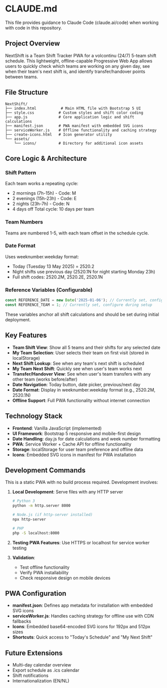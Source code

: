 # CLAUDE.md

This file provides guidance to Claude Code (claude.ai/code) when working with code in this repository.

## Project Overview

NextShift is a Team Shift Tracker PWA for a volcontinu (24/7) 5-team shift schedule. This lightweight, offline-capable Progressive Web App allows users to quickly check which teams are working on any given day, see when their team's next shift is, and identify transfer/handover points between teams.

## File Structure

```
NextShift/
├── index.html           # Main HTML file with Bootstrap 5 UI
├── style.css           # Custom styles and shift color coding
├── app.js              # Core application logic and shift calculations
├── manifest.json       # PWA manifest with embedded SVG icons
├── serviceWorker.js    # Offline functionality and caching strategy
├── create-icons.html   # Icon generator utility
└── assets/
    └── icons/          # Directory for additional icon assets
```

## Core Logic & Architecture

### Shift Pattern
Each team works a repeating cycle:
- 2 mornings (7h-15h) - Code: M
- 2 evenings (15h-23h) - Code: E  
- 2 nights (23h-7h) - Code: N
- 4 days off
Total cycle: 10 days per team

### Team Numbers
Teams are numbered 1-5, with each team offset in the schedule cycle.

### Date Format
Uses weeknumber.weekday format:
- Today (Tuesday 13 May 2025) = 2520.2
- Night shifts use previous day (2520.1N for night starting Monday 23h)
- Full shift codes: 2520.2M, 2520.2E, 2520.1N

### Reference Variables (Configurable)
```javascript
const REFERENCE_DATE = new Date('2025-01-06'); // Currently set, configure during setup
const REFERENCE_TEAM = 1; // Currently set, configure during setup
```
These variables anchor all shift calculations and should be set during initial deployment.

## Key Features

- **Team Shift View**: Show all 5 teams and their shifts for any selected date
- **My Team Selection**: User selects their team on first visit (stored in localStorage)
- **Next Shift Lookup**: See when any team's next shift is scheduled
- **My Team Next Shift**: Quickly see when user's team works next
- **Transfer/Handover View**: See when user's team transfers with any other team (works before/after)
- **Date Navigation**: Today button, date picker, previous/next day
- **Date Format**: Display in weeknumber.weekday format (e.g., 2520.2M, 2520.1N)
- **Offline Support**: Full PWA functionality without internet connection

## Technology Stack

- **Frontend**: Vanilla JavaScript (implemented)
- **UI Framework**: Bootstrap 5 responsive and mobile-first design
- **Date Handling**: day.js for date calculations and week number formatting
- **PWA**: Service Worker + Cache API for offline functionality
- **Storage**: localStorage for user team preference and offline data
- **Icons**: Embedded SVG icons in manifest for PWA installation

## Development Commands

This is a static PWA with no build process required. Development involves:

1. **Local Development**: Serve files with any HTTP server
   ```bash
   # Python 3
   python -m http.server 8000
   
   # Node.js (if http-server installed)
   npx http-server
   
   # PHP
   php -S localhost:8000
   ```

2. **Testing PWA Features**: Use HTTPS or localhost for service worker testing

3. **Validation**: 
   - Test offline functionality
   - Verify PWA installability
   - Check responsive design on mobile devices

## PWA Configuration

- **manifest.json**: Defines app metadata for installation with embedded SVG icons
- **serviceWorker.js**: Handles caching strategy for offline use with CDN fallbacks
- **Icons**: Embedded base64-encoded SVG icons for 192px and 512px sizes
- **Shortcuts**: Quick access to "Today's Schedule" and "My Next Shift"

## Future Extensions

- Multi-day calendar overview
- Export schedule as .ics calendar
- Shift notifications
- Internationalization (EN/NL)